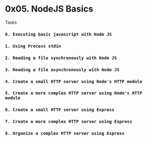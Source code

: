 # 0x05. NodeJS Basics
Tasks
### `0. Executing basic javascript with Node JS`
### `1. Using Process stdin`
### `2. Reading a file synchronously with Node JS`
### `3. Reading a file asynchronously with Node JS`
### `4. Create a small HTTP server using Node's HTTP module`
### `5. Create a more complex HTTP server using Node's HTTP module`
### `6. Create a small HTTP server using Express`
### `7. Create a more complex HTTP server using Express`
### `8. Organize a complex HTTP server using Express`
